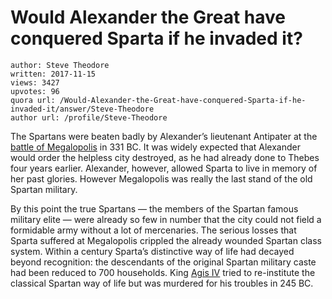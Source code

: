 # Would Alexander the Great have conquered Sparta if he invaded it?

	author: Steve Theodore
	written: 2017-11-15
	views: 3427
	upvotes: 96
	quora url: /Would-Alexander-the-Great-have-conquered-Sparta-if-he-invaded-it/answer/Steve-Theodore
	author url: /profile/Steve-Theodore


The Spartans were beaten badly by Alexander’s lieutenant Antipater at the [battle of Megalopolis](https://en.wikipedia.org/wiki/Battle_of_Megalopolis) in 331 BC. It was widely expected that Alexander would order the helpless city destroyed, as he had already done to Thebes four years earlier. Alexander, however, allowed Sparta to live in memory of her past glories. However Megalopolis was really the last stand of the old Spartan military.

By this point the true Spartans — the members of the Spartan famous military elite — were already so few in number that the city could not field a formidable army without a lot of mercenaries. The serious losses that Sparta suffered at Megalopolis crippled the already wounded Spartan class system. Within a century Sparta’s distinctive way of life had decayed beyond recognition: the descendants of the original Spartan military caste had been reduced to 700 households. King [Agis IV](https://en.wikipedia.org/wiki/Agis_IV) tried to re-institute the classical Spartan way of life but was murdered for his troubles in 245 BC.

